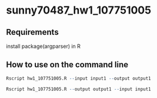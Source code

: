 # sunny70487_hw1_107751005
## Requirements

install package(argparser) in R

## How to use on the command line

```R
Rscript hw1_107751005.R --input input1 --output output1

Rscript hw1_107751005.R --output output1 --input input1
```
